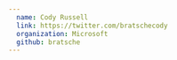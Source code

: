 ```yaml
---
  name: Cody Russell
  link: https://twitter.com/bratschecody
  organization: Microsoft
  github: bratsche
---
```

